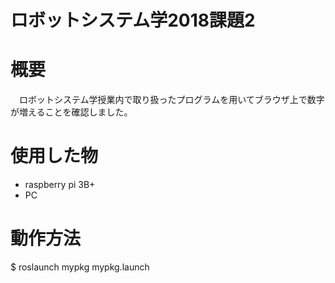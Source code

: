 # ロボットシステム学2018課題2

# 概要
　ロボットシステム学授業内で取り扱ったプログラムを用いてブラウザ上で数字が増えることを確認しました。
 
# 使用した物
* raspberry pi 3B+
* PC
 
# 動作方法
$ roslaunch mypkg mypkg.launch
  

